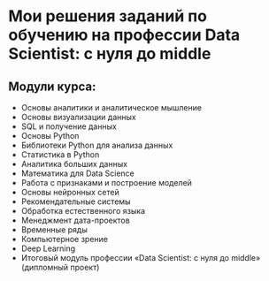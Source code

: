 # Мои решения заданий по обучению на профессии Data Scientist: с нуля до middle

## Модули курса:

* Основы аналитики и аналитическое мышление
* Основы визуализации данных
* SQL и получение данных
* Основы Python
* Библиотеки Python для анализа данных
* Статистика в Python
* Аналитика больших данных
* Математика для Data Science
* Работа с признаками и построение моделей
* Основы нейронных сетей
* Рекомендательные системы
* Обработка естественного языка
* Менеджмент дата-проектов
* Временные ряды
* Компьютерное зрение
* Deep Learning
* Итоговый модуль профессии «Data Scientist: с нуля до middle» (дипломный проект)
